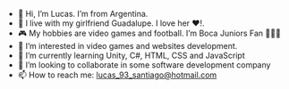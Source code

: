 - 👋 Hi, I’m Lucas. I’m from Argentina.
- 💏 I live with my girlfriend Guadalupe. I love her ❤!.
- 🎮 My hobbies are video games and football. I’m Boca Juniors Fan 💙💛💙
- 👀 I’m interested in video games and websites development.
- 🌱 I’m currently learning Unity, C#, HTML, CSS and JavaScript
- 🤝 I’m looking to collaborate in some software development company
- 📫 How to reach me:
      lucas_93_santiago@hotmail.com

<!---
Luco75/Luco75 is a ✨ special ✨ repository because its `README.md` (this file) appears on your GitHub profile.
You can click the Preview link to take a look at your changes.
--->
